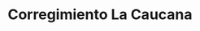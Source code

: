 ---
title: Corregimiento La Caucana
nombre_comunidad: Corregimiento La Caucana
municipio: Tarazá
departamento: Antioquia
descripcion: >-
  Son cerca de 600 familias, y se identifica  como una comunidad fuerte
  organizativamente, con procesos incipientes de asociaciones juveniles y de
  mujeres. Se dedican principalmente a la agricultura (cacao, caucho y pancoger)
  y cultivo de especies menores (ganadería doble propósito, apicultura y
  piscicultura)
num_personas: 2500
num_familias: 600
min_distancia_casco_urbano: 60
km_distancia_casco_urbano: 25
vias_acceso: >-
  La mayoría de carretera es destapada y es muy pantanosa lo cual hace que haya
  riesgo de accidentes.
infraestructura_comunitaria:
  - Instituciones educativas (IE)
  - Vivero
  - Centro de salud
  - Centro de Desarrollo Integral (CDI)
  - Caseta comunal
  - Centro día
  - Centro integración comunitaria
  - Espacios deportivos
  - Iglesias
  - Plaza de mercado
notas_infraestructura_comunitaria: CDI (Mal estado).
liderazgo_comunidad:
  - >-
    Se identifican liderazgos representativos. y  representación de todos los
    liderazgos presentes
  - ' (Padre'
  - ' pastores'
  - ' mujeres'
  - ' jóvenes'
  - ' representantes de asociaciones)'
inclusion_diversidad_genero: >-
  Se identifica una participación de jóvenes por medio de los colectivos y de
  mujeres en asociaciones productivas 
comentarios_conectividad: La señal es inestable, con acceso limitado.
punto_SOLE: Salón Parroquial con internet
comentarios_punto_SOLE:
  - Salón Parroquial con internet gracias al programa de Microsoft y USAID.
ppales_actividades_economicas_vocacion_productiva:
  - Agricultura
  - Avicultura
  - Porcicultura
  - Piscicultura
  - Ganadería
  - Minería
comentarios_ppales_actividades_economicas_vocacion_productiva: |-
  El Caucho y la ganadería componen la segunda línea productiva en importancia.
  Agricultura (cacao, café plátano, yuca, maíz, ñame).
  Especies menores (Pollos, cerdos y piscicultura) y ganadería doble propósito
  Minería artesanal
comunidad_sostenible_uso_suelo: null
org_con_proyeccion:
  - ASUPRACA
  - ACATA
  - Proceso de sustitución de cultivos
  - AGROAPITA
  - Piscicultura y proyectos de seguridad alimentaria
servicios_publicos_comunidades_focalizadas: []
comunidades_focalizadas_educacion_infraestructura_educativa:
  - Institución educativa
comunidades_focalizadas_practicas_organizativas:
  - Asociaciones productivas
  - Mesa integral de desarrollo La caucana
  - Colectivo de jóvenes
  - Junta de Acción Comunal
  - Junta de Acción Comunal
conectividad_minima: Regular
iniciativas_priorizadas:
  - Cacao
  - Yuca Brava
  - Microemprendimientos
org_focalizada:
  - Mesa Integral de Desarrollo
  - AGROPITA
  - Asociacion Campesina Bajo Cauca
  - ASOPRACAC
  - ACATA
riesgo: ''
otros_programas_USAID: []
alianzas_colaboradores:
  - PDET está adelantando varias acciones en el corregimiento (Placa huella
  - |2-
     fortalecimiento cacao)
    Gobernación -Fedecacao
    Administración municipal (Linea productiva plátano)
posibilidad_iniciativas_conjuntas_aliados_2:
  - Empresa privada
  - Aula educativa para los estudiantes de bachillerato
  - Placa huella
  - Fortalecimiento del cultivo de cacao
  - Linea productiva del plátano
actividades_ocio:
  - Fútbol
  - >-
    "Huellas ecológicas (Grupo de niños y niñas quetienen un vivero, hacen
    reforestación y jornadas de limpieza)"
medios_comunicacion_narrativas_locales:
  - Cáceres Stereo
  - Red de comunicaciones Bajo Cauca- Semillero El Jardín
  - Zona Activa
  - CMT Colectivos de comunicaciones
  - Emisora comunitaria Morena Estéreo
num_visitas_realizadas: 3
num_diagnosticos_rurales_participativos_realizados: 1
infraestructura_salud_atencion_psicosocial:
  - Centro de salud
  - Presencia de Cruz Roja Colombiana
notas_infraestructura_salud_atencion_psicosocial: >-
  El centro de salud cuenta con 2 enfermeros y dos veces a la semana asiste el
  médico.
num_visitas_predio: 19
url: /comunidad-focalizada/corregimiento-la-caucana
layout: single
download_file: /reportes/corregimiento-la-caucana.pdf

---
